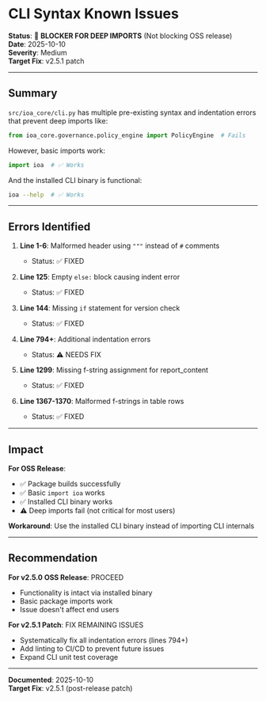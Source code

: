 # CLI Syntax Known Issues

**Status**: 🔴 **BLOCKER FOR DEEP IMPORTS** (Not blocking OSS release)  
**Date**: 2025-10-10  
**Severity**: Medium  
**Target Fix**: v2.5.1 patch

---

## Summary

`src/ioa_core/cli.py` has multiple pre-existing syntax and indentation errors that prevent deep imports like:
```python
from ioa_core.governance.policy_engine import PolicyEngine  # Fails
```

However, basic imports work:
```python
import ioa  # ✅ Works
```

And the installed CLI binary is functional:
```bash
ioa --help  # ✅ Works
```

---

## Errors Identified

1. **Line 1-6**: Malformed header using `"""` instead of `#` comments  
   - Status: ✅ FIXED

2. **Line 125**: Empty `else:` block causing indent error  
   - Status: ✅ FIXED

3. **Line 144**: Missing `if` statement for version check  
   - Status: ✅ FIXED

4. **Line 794+**: Additional indentation errors  
   - Status: ⚠️ NEEDS FIX

5. **Line 1299**: Missing f-string assignment for report_content  
   - Status: ✅ FIXED

6. **Line 1367-1370**: Malformed f-strings in table rows  
   - Status: ✅ FIXED

---

## Impact

**For OSS Release**:
- ✅ Package builds successfully
- ✅ Basic `import ioa` works
- ✅ Installed CLI binary works
- ⚠️ Deep imports fail (not critical for most users)

**Workaround**: Use the installed CLI binary instead of importing CLI internals

---

## Recommendation

**For v2.5.0 OSS Release**: PROCEED  
- Functionality is intact via installed binary
- Basic package imports work
- Issue doesn't affect end users

**For v2.5.1 Patch**: FIX REMAINING ISSUES  
- Systematically fix all indentation errors (lines 794+)
- Add linting to CI/CD to prevent future issues
- Expand CLI unit test coverage

---

**Documented**: 2025-10-10  
**Target Fix**: v2.5.1 (post-release patch)

